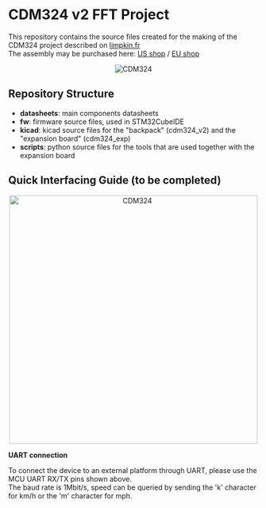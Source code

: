 # CDM324 v2 FFT Project
This repository contains the source files created for the making of the CDM324 project described on <a href="https://www.limpkin.fr/index.php?post/2022/03/31/CDM324-Doppler-Motion-Sensor-Backpack%2C-now-with-FFTs%21">limpkin.fr</a>  
The assembly may be purchased here: <a href="https://www.tindie.com/products/stephanelec/cdm324-doppler-speed-sensor/">US shop</a> / <a href="https://lectronz.com/products/cdm324-doppler-speed-sensor">EU shop</a>   
<p align="center">
  <img src="https://github.com/limpkin/cdm324_fft/blob/main/assets/cdm_and_exp.JPG?raw=true" alt="CDM324"/>
</p>

## Repository Structure
- <b>datasheets</b>: main components datasheets
- <b>fw</b>: firmware source files, used in STM32CubeIDE
- <b>kicad</b>: kicad source files for the "backpack" (cdm324_v2) and the "expansion board" (cdm324_exp)
- <b>scripts</b>: python source files for the tools that are used together with the expansion board

## Quick Interfacing Guide (to be completed)
<p align="center">
  <img src="https://www.limpkin.fr/public/cdm324_v2/exp_pinout.png" width="500" alt="CDM324"/>
</p>

<b>UART connection</b>  

To connect the device to an external platform through UART, please use the MCU UART RX/TX pins shown above.   
The baud rate is 1Mbit/s, speed can be queried by sending the 'k' character for km/h or the 'm' character for mph.  
